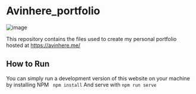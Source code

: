 # Avinhere_portfolio
![image](https://user-images.githubusercontent.com/66766682/193445913-8e9f732c-3781-44d0-a68c-ee6da5570ec9.png)

This repository contains the files used to create my personal portfolio hosted at https://avinhere.me/

## How to Run
You can simply run a development version of this website on your machine by 
installing NPM
` npm install`
And serve with 
```npm run serve```
